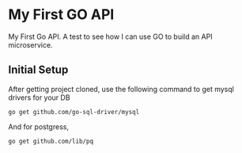 # My First GO API
My First Go API. A test to see how I can use GO to build an API microservice.

## Initial Setup
After getting project cloned, use the following command to get mysql drivers for your DB

`go get github.com/go-sql-driver/mysql`

And for postgress,

`go get github.com/lib/pq`
